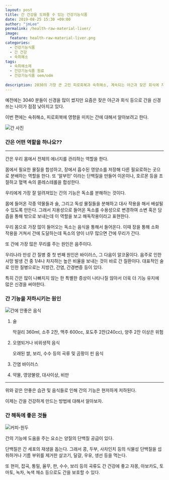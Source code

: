 ```yaml
---
layout: post
title: 간 건강을 도와줄 수 있는 건강기능식품
date: 2019-08-25 15:30 +09:00
author: "jmLee"
permalink: /health-raw-material-liver/
image:
  feature: health-raw-material-liver.png
categories:
  - 건강기능식품
  - 간 건강
  - 숙취해소
tags:
  - 숙취해소제
  - 건강기능식품 원료
  - 건강기능식품 oem/odm
  
description: 2030의 가장 큰 고민 피로회복과 숙취해소, 계속되는 야근과 잦은 회식에 지친 우리 몸을 챙길 수 있는 것들을 찾아보려고 합니다. 이번 편에서는 숙취해소에 좋은 원료들과 그 제품들에 대한 것들을 소개합니다. 숙취 해소 중에 이번 편은 간 해독에 대해 소개하겠습니다.
---
```


예전에는 3040 분들이 신경을 많이 썼지만 요즘은 잦은 야근과 회식 등으로 간을 신경쓰는 나이가 점점 낮아지고 있다.

이번 편에는 숙취해소, 피로회복에 영향을 미치는 간에 대해서 알아보려고 한다.

![간 사진](https://lh3.googleusercontent.com/bYliw5NVHh9RG5Ls-WYtmJWpayv_FZt6riKGus6ze7EB097rKUYHFVkjx6juAONkc7BKYz6CbFxXwp7o715tAadBcgKH5UfzkswWnXWp3n7pHLPRdKlbzWLev6GaBPj2U4J6Qm4k6pw3qWYNJka_rnzBlnHp3Ko3yZBojbUdfEeWN-NaDPXuUIe2Q4Tx3hd29Ok-5nvdL35VBTkjvcX92p7Lpixaugf1E-Sb4GOQVvs5F-JMqLoOfFE2Crx6hwzDPTbYZxuq0PRnMrDLMms5Wxf_Hv7Rwk48tD4cQEd0iIh-xnjQSDV-vqzqMOfG1_jz-uvKMIYIWuEpET0OsdUJVTNtkKAnZ7uEUi6QzjTlumnNbidQYuF6adOTbX17zT2z3t7OlCRdeD2b83vv4zesSbNLdDIYgaVgSIYbpIVQOUCPDiQujBr_VJn2HcelOui_pi7nq2aZBPipdD6mSYW_jdX--YPaBIPkqY3HQm7-y83-AbpUkojD5kTp94LlsFI5Sqsk9qRqqO60b8X7zHGnO5Fd1_qM7vjqcREsNHUTa0CzWNT4zSeilqoffTEp6HUPJ0OAJNxu5zOp9R960SjKJcfTFZVfsSw6MjdYBd1PeDLL6-XWkWCAMMAj_llU7AQtjGF43nOuL-Kmwjho7LhEkIWzXzzE7FM=w482-h385-no)

### 간은 어떤 역할을 하나요??

---

간은 우리 몸에서 전체의 에너지를 관리하는 역할을 한다.

몸에서 필요한 물질을 합성하고, 장에서 흡수된 영양소를 저장해 다른 필요로하는 곳으로 분배하는 역할을 한다. 또 '알부민' 이라는 단백질을 만들어 이온이나, 호르몬 등을 조절하고 혈액 속의 콜레스테롤을 합성한다.

우리에게 가장 잘 알려져있는 간의 기능은 독소를 분해하는 것이다.

몸에 들어온 각종 약물들과 술, 그리고 독성 물질들을 분해하고 대사 작용을 해서 배설될 수 있도록 만든다. 그래서 지용성으로 들어온 독소를 수용성으로 변경하여 소변 혹은 담즙을 통해 밖으로 보내는데 이 역할을 보고 해독작용이라고 표현한다.

우리 몸으로 가장 많이 들어오는 독소는 음식을 통해서 들어온다. 이때 장을 통해 소화 작용을 거쳐서 간에 도달하는데 독소의 양이 너무 많으면 간에 무리가 간다.

또 간에 가장 많은 무리를 주는 원인은 음주이다.

우리나라 만성 간 질병 중 첫 번째 원인은 바이러스, 그 다음이 알코올이다.
음주로 인한 사망 발생 건 중 1/4나 차지하는 높은 비율을 보내는 것이 바로 간 질환이다.
대표적인 술로 인한 질병으로는 지방간, 간염, 간경변증 등이 있다.

특히 간은 많이 나빠지지 않는 한 특별한 증상이 나타나질 않아서 더욱 더 기능 유지에 많은 신경을 써야한다.

### 간 기능을 저하시키는 원인

![간에 안좋은 음식](https://lh3.googleusercontent.com/UiknzaeE61DointJJTW4N6LBsRdceWtheKazaLqtourFrJpwH4QU11j32-GTUlIS0r2UDkEjOixPIkCqZ2idXVg30S-V17RvWRFkxpLyvn0RqVkNhp4kUzu01myw5mMpkfZDCis_As8WfzyIKSr45EnPjK4dVdEgDRDxHKUo7Nsp_CnaJ5IAn3Y4484wr6GDMXd4m8pf_05Dan0hzAPrBsVUHbE9Xs26x0DiI5pWHsotJYdhYAmFnRHbRRMNGeHrYoK8HH88f2ANysRi24QaLTHXcN7C4nSeQBwBKG5D6ceRT3uKdpQJnCFlL1Tk91MSnySbcq3L8lktQvO0p0lDpR4l9HvA0i2Dk9hL4OvlZJb4zErSDYqtuBfoX0eqFaqwkrOkHM_A38Srm1iTGttTk02izHv0ziu520gV4Qll-FG8rN3I6jpvnpMPosNRd8JK9WKTPcUaD9AWynsYtusgjGz-ITZKNrDBCHsiKDoSJQJFwsOitCMttpSvh8NSfi3XUYp8jSComYR_B71s0yQdMnoQRR-AEhPZIU6BLv_26lkBLzEKnFeUXl8uI-Hd_725QEgZOG-9qxFTL0J_t-kFVxxlo9ip7ELAKj_V2beYJjrG6LL2k3UhoPY2yj0ceFgHCP7WrBZaNF24JP5WR4u66gKrWxZ-DT8=w880-h583-no)

1. 술

   막걸리 360ml, 소주 2잔, 맥주 600cc, 포도주 2잔(240cc), 양주 2잔 이상은 위험

2. 오염되거나 비위생적 음식

   오래된 쌀, 보리, 수수 등의 곡류 및 곰팡이 핀 음식

3. 간염 바이러스

4. 약물, 영양불량, 대사이상, 비만

---

위와 같은 안좋은 습관 및 음식들로 인해 간의 기능은 현저하게 저하된다.

이제는 간을 건강하게 만드는 방법에 대해서 알아보자.

### 간 해독에 좋은 것들

![커피-원두](https://lh3.googleusercontent.com/JvDD9kkd_kqBXaGFCMx9QzPoHv6NOs85BgYKRKR3aC1ovkE42TaOP7Zjlq4Zbos6fRAlZvg-RGjcLsbYiQm5sxxk-Cl0zvwM6XbK5FM6ZqfnwGKMhvbUdR0g9yGasv7EHPY4-z2rX28Q4buyRjwIafiZqysDfrpvyE6H8FN0AqY-hEomPgKflJTSS4uWntmQvuLDzNmJ1faqcbfjm6iLG74a4oui_wyjFgUS8nVbZif3n_PSGUjODshX9sWcBwMuwawnhMBKrNd-CsduqG_mETml7kabq_LCUD_xIHT1IeSti8nzppiXRYLFxApTPBxHMj9GX4gWwYfq1fWKxPdq9nI-d61-1F8ckLkkiOQ0l7O8D9kuk5lqQhhKbmel8-C-ZqXH49m-G2MROqLfwkjmsVR-wIpVyQvUWQ37A1xsRKex6mVUYRSgw4fbDsRZZ_lKBBX_gXHdjQwYFNI0ZNmgLIgJ5yBcU5s7EXKmfiTmvDUSuprQNgzk9cVQSaYKR6hEWR2RrZlpQIwY48xgcEBIJ5Qz4Oc9M4mNYsaI0fgD6bR11G6b2KqZWGfysCpW-YFhb5_vFY8U4UP2lBilkPTt6GPdSVM6_HOE65dSXhHjqbmRl6y-3Rirw58aHPDtRHxAoH-pKuvKhaywmy9Do-bR76WX3PgrGrs=w800-h500-no)

간의 기능에 도움을 주는 요소는 양질의 단백질 공급이 있다.

단백질은 간 세포의 재생을 돕는다. 그래서 콩, 두부, 사차인치 등의 식물성 단백질을 섭취하거나 기름 부위를 제거한 살코기, 달걀, 우유, 생선 등을 먹는다.

또 현미, 잡곡, 통밀, 율무, 판, 수수, 보리 등의 곡류도 간 건강에 좋고 자몽, 아보카도, 토마토, 녹차, 녹색 채소 등으로도 간을 보호할 수 있다.